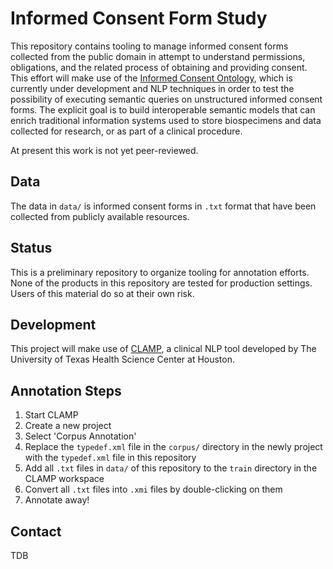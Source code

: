 # Informed Consent Form Study
This repository contains tooling to manage informed consent forms collected from the public domain in attempt to understand permissions, obligations, and the related process of obtaining and providing consent. This effort will make use of the [Informed Consent Ontology](https://github.com/ICO-ontology/ICO), which is currently under development and NLP techniques in order to test the possibility of executing semantic queries on unstructured informed consent forms. The explicit goal is to build interoperable semantic models that can enrich traditional information systems used to store biospecimens and data collected for research, or as part of a clinical procedure.

At present this work is not yet peer-reviewed.

## Data
The data in `data/` is informed consent forms in `.txt` format that have been collected from publicly available resources.

## Status
This is a preliminary repository to organize tooling for annotation efforts. None of the products in this repository are tested for production settings. Users of this material do so at their own risk.

## Development
This project will make use of  [CLAMP](https://clamp.uth.edu/), a clinical NLP tool developed by The University of Texas Health Science Center at Houston.

## Annotation Steps
1. Start CLAMP
1. Create a new project
1. Select 'Corpus Annotation'
1. Replace the `typedef.xml` file in the `corpus/` directory in the newly project with the `typedef.xml` file in this repository
1. Add all `.txt` files in `data/` of this repository to the `train` directory in the CLAMP workspace
1. Convert all `.txt` files into `.xmi` files by double-clicking on them
1. Annotate away!

## Contact
TDB
